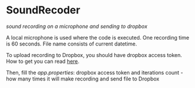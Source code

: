 # SoundRecoder
_sound recording on a microphone and sending to dropbox_

A local microphone is used where the code is executed. One recording time is 60 seconds. File name consists of current datetime.

To upload recording to Dropbox, you should have dropbox access token. How to get you can read [here](https://github.com/dropbox/dropbox-sdk-java).

Then, fill the _app.properties_: dropbox access token and iterations count - how many times it will make recording and send file to Dropbox